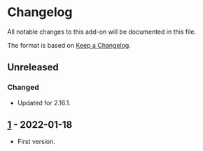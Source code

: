# Changelog
All notable changes to this add-on will be documented in this file.

The format is based on [Keep a Changelog](https://keepachangelog.com/en/1.0.0/).

## Unreleased
### Changed
- Updated for 2.16.1.

## [1] - 2022-01-18

- First version.

[1]: https://github.com/zaproxy/zap-core-help/releases/help_ms_MY-v1
